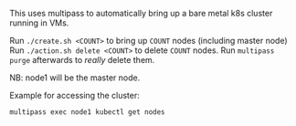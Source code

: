 This uses multipass to automatically bring up a bare metal k8s cluster running in VMs.

Run `./create.sh <COUNT>` to bring up `COUNT` nodes (including master node)
Run `./action.sh delete <COUNT>` to delete `COUNT` nodes. Run `multipass purge` afterwards to _really_ delete them.

NB: node1 will be the master node.

Example for accessing the cluster:

```
multipass exec node1 kubectl get nodes
```
